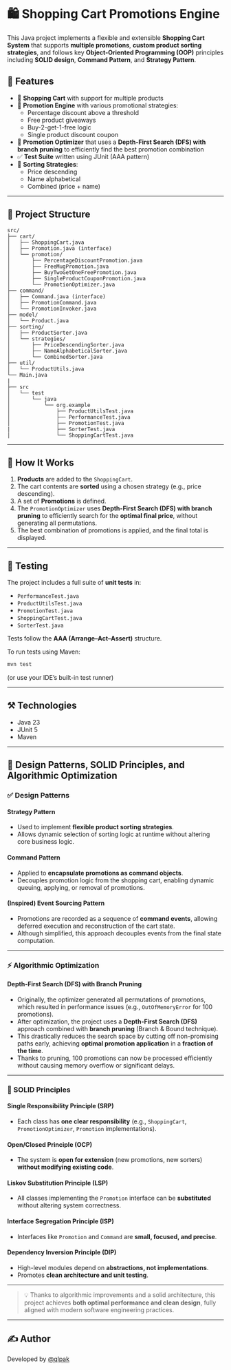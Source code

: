 # 🛍️ Shopping Cart Promotions Engine

This Java project implements a flexible and extensible **Shopping Cart System** that supports **multiple promotions**, **custom product sorting strategies**, and follows key **Object-Oriented Programming (OOP)** principles including **SOLID design**, **Command Pattern**, and **Strategy Pattern**.

## 📌 Features

- 🛒 **Shopping Cart** with support for multiple products
- 🎯 **Promotion Engine** with various promotional strategies:
  - Percentage discount above a threshold
  - Free product giveaways
  - Buy-2-get-1-free logic
  - Single product discount coupon
- 🧮 **Promotion Optimizer** that uses a **Depth-First Search (DFS) with branch pruning** to efficiently find the best promotion combination
- ✅ **Test Suite** written using JUnit (AAA pattern)
- 🔀 **Sorting Strategies**:
  - Price descending
  - Name alphabetical
  - Combined (price + name)

---

## 📂 Project Structure

```
src/
├── cart/
│   ├── ShoppingCart.java
│   ├── Promotion.java (interface)
│   └── promotion/
│       ├── PercentageDiscountPromotion.java
│       ├── FreeMugPromotion.java
│       ├── BuyTwoGetOneFreePromotion.java
│       ├── SingleProductCouponPromotion.java
│       └── PromotionOptimizer.java
├── command/
│   ├── Command.java (interface)
│   ├── PromotionCommand.java
│   └── PromotionInvoker.java
├── model/
│   └── Product.java
├── sorting/
│   ├── ProductSorter.java
│   └── strategies/
│       ├── PriceDescendingSorter.java
│       ├── NameAlphabeticalSorter.java
│       └── CombinedSorter.java
├── util/
│   └── ProductUtils.java
└── Main.java
|
├── src
│   └── test
│       └── java
│           └── org.example
│               ├── ProductUtilsTest.java
│               ├── PerformanceTest.java
│               ├── PromotionTest.java
|               ├── SorterTest.java
│               └── ShoppingCartTest.java
```

---

## 🚀 How It Works

1. **Products** are added to the `ShoppingCart`.
2. The cart contents are **sorted** using a chosen strategy (e.g., price descending).
3. A set of **Promotions** is defined.
4. The `PromotionOptimizer` uses **Depth-First Search (DFS) with branch pruning** to efficiently search for the **optimal final price**, without generating all permutations.
5. The best combination of promotions is applied, and the final total is displayed.

---

## 🧪 Testing

The project includes a full suite of **unit tests** in:

- `PerformanceTest.java`
- `ProductUtilsTest.java`
- `PromotionTest.java`
- `ShoppingCartTest.java`
- `SorterTest.java`

Tests follow the **AAA (Arrange–Act–Assert)** structure.

To run tests using Maven:

```bash
mvn test
```

(or use your IDE’s built-in test runner)

---

## ⚒️ Technologies

- Java 23
- JUnit 5
- Maven

---

## 🧠 Design Patterns, SOLID Principles, and Algorithmic Optimization

### ✅ Design Patterns

#### Strategy Pattern
- Used to implement **flexible product sorting strategies**.
- Allows dynamic selection of sorting logic at runtime without altering core business logic.

#### Command Pattern
- Applied to **encapsulate promotions as command objects**.
- Decouples promotion logic from the shopping cart, enabling dynamic queuing, applying, or removal of promotions.

#### (Inspired) Event Sourcing Pattern
- Promotions are recorded as a sequence of **command events**, allowing deferred execution and reconstruction of the cart state.
- Although simplified, this approach decouples events from the final state computation.

---

### ⚡ Algorithmic Optimization

#### Depth-First Search (DFS) with Branch Pruning
- Originally, the optimizer generated all permutations of promotions, which resulted in performance issues (e.g., `OutOfMemoryError` for 100 promotions).
- After optimization, the project uses a **Depth-First Search (DFS)** approach combined with **branch pruning** (Branch & Bound technique).
- This drastically reduces the search space by cutting off non-promising paths early, achieving **optimal promotion application** in a **fraction of the time**.
- Thanks to pruning, 100 promotions can now be processed efficiently without causing memory overflow or significant delays.

---

### 🧱 SOLID Principles

#### Single Responsibility Principle (SRP)
- Each class has **one clear responsibility** (e.g., `ShoppingCart`, `PromotionOptimizer`, `Promotion` implementations).

#### Open/Closed Principle (OCP)
- The system is **open for extension** (new promotions, new sorters) **without modifying existing code**.

#### Liskov Substitution Principle (LSP)
- All classes implementing the `Promotion` interface can be **substituted** without altering system correctness.

#### Interface Segregation Principle (ISP)
- Interfaces like `Promotion` and `Command` are **small, focused, and precise**.

#### Dependency Inversion Principle (DIP)
- High-level modules depend on **abstractions, not implementations**.
- Promotes **clean architecture and unit testing**.

---

> 💡 Thanks to algorithmic improvements and a solid architecture, this project achieves **both optimal performance and clean design**, fully aligned with modern software engineering practices.

---

## ✍ Author

Developed by [@qlpak](https://github.com/qlpak)

